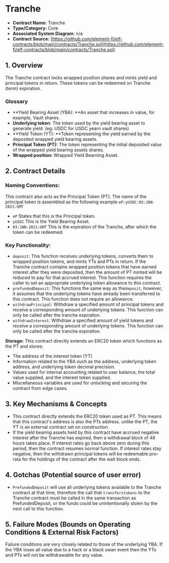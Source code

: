 # Tranche

* **Contract Name:** Tranche
* **Type/Category:** Core
* **Associated System Diagram**: n/a
* **Contract Source:** [https://github.com/element-fi/elf-contracts/blob/main/contracts/Tranche.sol](https://github.com/element-fi/elf-contracts/blob/main/contracts/Tranche.sol)

## 1. Overview

The Tranche contract locks wrapped position shares and mints yield and principal tokens in return. These tokens can be redeemed on Tranche (term) expiration.

### **Glossary**

* **Yield Bearing Asset (YBA): **An asset that increases in value, for example, Vault shares.
* **Underlying token:** The token used by the yield bearing asset to generate yield. (eg: USDC for USDC yearn vault shares)
* **Yield Token (YT): **Token representing the yield earned by the deposited wrapped yield bearing assets.
* **Principal Token (PT):** The token representing the initial deposited value of the wrapped yield bearing assets shares.
* **Wrapped position:** Wrapped Yield Bearning Asset.

## 2. Contract Details

### **Naming Conventions:**

This contract also acts as the Principal Token (PT). The name of the principal token is assembled as the following example `eP:yUSDC:03:JAN-2021:GMT`

* `eP` States that this is the Principal token.
* `yUSDC` This is the Yield Bearing Asset.
* `03:JAN-2021:GMT` This is the expiration of the Tranche, after which the token can be redeemed.

### **Key Functionality:**

* `deposit`: This function receives underlying tokens, converts them to wrapped position tokens, and mints YTs and PTs in return. If the Tranche contract contains wrapped position tokens that have earned interest after they were deposited, then the amount of PT minted will be reduced to pay for that accrued interest. This function requires the caller to set an appropriate underlying token allowance to this contract.
* `prefundedDeposit`: This functions the same way as the`deposit`, however, it assumes that the underlying tokens have already been transferred to this contract. This function does not require an allowance.
* `withdrawPrincipal`: Withdraw a specified amount of principal tokens and receive a corresponding amount of underlying tokens. This function can only be called after the tranche expiration.
* `withdrawInterest`: Withdraw a specified amount of yield tokens and receive a corresponding amount of underlying tokens. This function can only be called after the tranche expiration.

**Storage:** This contract directly extends an ERC20 token which functions as the PT and stores:

* The address of the interest token (YT)
* Information related to the YBA such as the address, underlying token address, and underlying token decimal precision.
* Values used for internal accounting related to user balance, the total value supplied, and the interest token supplied.
* Miscellaneous variables are used for unlocking and securing the contract from edge cases.

## 3. Key Mechanisms & Concepts

* This contract directly extends the ERC20 token used as PT. This means that this contract's address is also the PTs address. unlike the PT, the YT is an external contract set on construction.
* If the yield bearing assets held by this contract have accrued negative interest after the Tranche has expired, then a withdrawal block of 48 hours takes place. If interest rates go back above zero during this period, then the contract resumes normal function. If interest rates stay negative, then the withdrawn principal tokens will be redeemable pro-rata for the holdings of the contract after the wait block ends.

## 4. Gotchas (Potential source of user error)

* `PrefundedDeposit` will use all underlying tokens available to the Tranche contract at that time, therefore the call that `transferstokens` to the Tranche contract must be called in the same transaction as PrefundedDeposit, or the funds could be unintentionally stolen by the next call to this function.

## 5. Failure Modes (Bounds on Operating Conditions & External Risk Factors)

Failure conditions are very closely related to those of the underlying YBA. If the YBA loses all value due to a hack or a black swan event then the YTs and PTs will not be withdrawable for any value.
